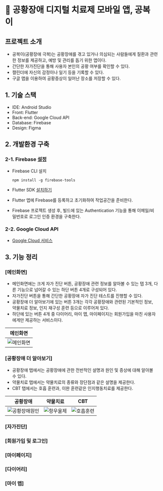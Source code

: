 # 💊 공황장애 디지털 치료제 모바일 앱, 공복이


## 프로젝트 소개
- 공복이(공황장애 극복)는 공황장애를 겪고 있거나 의심되는 사람들에게 질환과 관련한 정보를 제공하고, 예방 및 관리를 돕기 위한 앱이다.
- 간단한 자가진단을 통해 사용자 본인의 공황 여부를 확인할 수 있다.
- 캘린더에 자신의 감정이나 일기 등을 기록할 수 있다.
- 구글 맵을 이용하여 공황증상이 일어난 장소를 저장할 수 있다.


## 1. 기술 스택
- IDE: Android Studio
- Front: Flutter
- Back-end: Google Cloud API
- Database: Firebase
- Design: Figma



## 2. 개발환경 구축
### 2-1. Firebase [설정](https://firebase.google.com/?hl=ko)
- Firebase CLI 설치
  
      npm install -g firebase-tools
  
- Flutter SDK [설치하기](https://docs.flutter.dev/get-started/install)
- Flutter 앱에 Firebase를 등록하고 초기화하여 작업공간을 준비한다.
- Firebase 프로젝트 생성 후, 빌드에 있는 Authentication 기능을 통해 이메일/비밀번호로 로그인 인증 환경을 구축한다.
    
### 2-2. Google Cloud API
- [Google Cloud 서비스](https://cloud.google.com/?hl=ko)
  



## 3. 기능 정리
### [메인화면]
- 메인화면에는 크게 자가 진단 버튼, 공황장애 관련 정보를 알아볼 수 있는 탭 3개, 다른 기능으로 넘어갈 수 있는 하단 버튼 4개로 구성되어 있다.
- 자가진단 버튼을 통해 간단한 공황장애 자가 진단 테스트를 진행할 수 있다. 
- 공황장애 더 알아보기에 있는 버튼 3개는 각각 공황장애와 관련된 기본적인 정보, 약물치료 정보, 인지 재구성 훈련 등으로 이루어져 있다. 
- 하단에 있는 버튼 4개 중 다이어리, 마이 맵, 마이페이지는 회원가입을 마친 사용자에게만 제공하는 서비스이다.

|<center>메인화면</center>
|:---------------------:
|![메인화면](https://github.com/202110820/panic_project/assets/95207365/765879cd-bdd4-4b5b-b407-90da0c128e06)

### [공황장애 더 알아보기]
- 공황장애 탭에서는 공황장애에 관한 전반적인 설명과 원인 및 증상에 대해 알아볼 수 있다.
- 약물치료 탭에서는 약물치료의 종류와 장단점과 같은 설명을 제공한다.
- CBT 탭에서는 호흡 훈련과, 이완 훈련같은 인지행동치료를 제공한다.
  
|<center>공황장애</center>|<center>약물치료</center>|<center>CBT</center>    
|:----:|:-------:|:-------:
|![공황장애원인](https://github.com/202110820/panic_project/assets/95207365/9c693d99-1463-48bb-a2c4-5305a51eae06)|![항우울제](https://github.com/202110820/panic_project/assets/95207365/db818960-2a0f-40b4-999b-c95c328e9831)|![호흡훈련](https://github.com/202110820/panic_project/assets/95207365/3fdaf28f-aa68-415c-a1a2-09d01396cee5)

### [자가진단]


### [회원가입 및 로그인]


### [마이페이지]


### [다이어리]


### [마이 맵]



